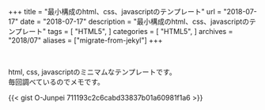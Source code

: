 +++
title = "最小構成のhtml、css、javascriptのテンプレート"
url = "2018-07-17"
date = "2018-07-17"
description = "最小構成のhtml、css、javascriptのテンプレート"
tags = [
    "HTML5",
]
categories = [
    "HTML5",
]
archives = "2018/07"
aliases = ["migrate-from-jekyl"]
+++

<br>

html, css, javascriptのミニマムなテンプレートです。  
毎回調べているのでメモです。  

{{< gist O-Junpei 711193c2c6cabd33837b01a60981f1a6 >}}
